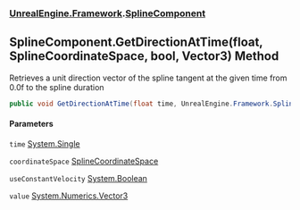### [UnrealEngine.Framework](UnrealEngine_Framework.md 'UnrealEngine.Framework').[SplineComponent](SplineComponent.md 'UnrealEngine.Framework.SplineComponent')
## SplineComponent.GetDirectionAtTime(float, SplineCoordinateSpace, bool, Vector3) Method
Retrieves a unit direction vector of the spline tangent at the given time from 0.0f to the spline duration  
```csharp
public void GetDirectionAtTime(float time, UnrealEngine.Framework.SplineCoordinateSpace coordinateSpace, bool useConstantVelocity, ref System.Numerics.Vector3 value);
```
#### Parameters
<a name='UnrealEngine_Framework_SplineComponent_GetDirectionAtTime(float_UnrealEngine_Framework_SplineCoordinateSpace_bool_System_Numerics_Vector3)_time'></a>
`time` [System.Single](https://docs.microsoft.com/en-us/dotnet/api/System.Single 'System.Single')  
  
<a name='UnrealEngine_Framework_SplineComponent_GetDirectionAtTime(float_UnrealEngine_Framework_SplineCoordinateSpace_bool_System_Numerics_Vector3)_coordinateSpace'></a>
`coordinateSpace` [SplineCoordinateSpace](SplineCoordinateSpace.md 'UnrealEngine.Framework.SplineCoordinateSpace')  
  
<a name='UnrealEngine_Framework_SplineComponent_GetDirectionAtTime(float_UnrealEngine_Framework_SplineCoordinateSpace_bool_System_Numerics_Vector3)_useConstantVelocity'></a>
`useConstantVelocity` [System.Boolean](https://docs.microsoft.com/en-us/dotnet/api/System.Boolean 'System.Boolean')  
  
<a name='UnrealEngine_Framework_SplineComponent_GetDirectionAtTime(float_UnrealEngine_Framework_SplineCoordinateSpace_bool_System_Numerics_Vector3)_value'></a>
`value` [System.Numerics.Vector3](https://docs.microsoft.com/en-us/dotnet/api/System.Numerics.Vector3 'System.Numerics.Vector3')  
  
